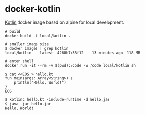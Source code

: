 # docker-kotlin

[Kotlin](http://kotlinlang.org) docker image based on alpine for local development.

```
# build
docker build -t local/kotlin .

# smaller image size
$ docker images | grep kotlin
local/kotlin    latest  4268b7c38f12    13 minutes ago  118 MB

# enter shell
docker run -it --rm -v $(pwd):/code -w /code local/kotlin sh

$ cat <<EOS > hello.kt
fun main(args: Array<String>) {
    println("Hello, World!")
}
EOS

$ kotlinc hello.kt -include-runtime -d hello.jar
$ java -jar hello.jar
Hello, World!

```